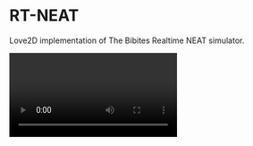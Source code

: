 # RT-NEAT
Love2D implementation of The Bibites Realtime NEAT simulator.

![Sample](https://i.gyazo.com/29e132a69cda1b63ea4942aa0f7cf53b.mp4) 
